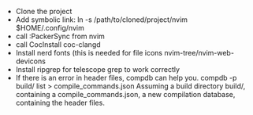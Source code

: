 - Clone the project
- Add symbolic link: ln -s /path/to/cloned/project/nvim $HOME/.config/nvim
- call :PackerSync from nvim
- call CocInstall coc-clangd
- Install nerd fonts (this is needed for file icons nvim-tree/nvim-web-devicons
- Install ripgrep for telescope grep to work correctly
- If there is an error in header files, compdb can help you. compdb -p build/ list > compile_commands.json Assuming a build directory build/, containing a compile_commands.json, a new compilation database, containing the header files.
